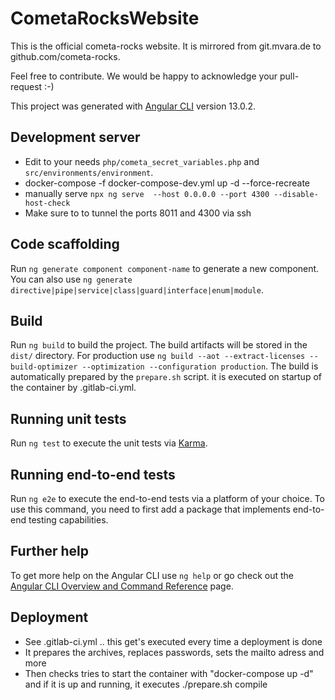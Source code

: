 # CometaRocksWebsite

This is the official cometa-rocks website. It is mirrored from git.mvara.de to github.com/cometa-rocks.

Feel free to contribute. We would be happy to acknowledge your pull-request :-)

This project was generated with [Angular CLI](https://github.com/angular/angular-cli) version 13.0.2.

## Development server

* Edit to your needs `php/cometa_secret_variables.php` and `src/environments/environment`.
* docker-compose -f docker-compose-dev.yml up -d --force-recreate
* manually serve `npx ng serve  --host 0.0.0.0 --port 4300 --disable-host-check`
* Make sure to to tunnel the ports 8011 and 4300 via ssh 

## Code scaffolding

Run `ng generate component component-name` to generate a new component. You can also use `ng generate directive|pipe|service|class|guard|interface|enum|module`.

## Build

Run `ng build` to build the project. The build artifacts will be stored in the `dist/` directory.
For production use `ng build --aot --extract-licenses --build-optimizer --optimization --configuration production`.
The build is automatically prepared by the `prepare.sh` script. it is executed on startup of the container by .gitlab-ci.yml.

## Running unit tests

Run `ng test` to execute the unit tests via [Karma](https://karma-runner.github.io).

## Running end-to-end tests

Run `ng e2e` to execute the end-to-end tests via a platform of your choice. To use this command, you need to first add a package that implements end-to-end testing capabilities.

## Further help

To get more help on the Angular CLI use `ng help` or go check out the [Angular CLI Overview and Command Reference](https://angular.io/cli) page.

## Deployment

* See .gitlab-ci.yml .. this get's executed every time a deployment is done
* It prepares the archives, replaces passwords, sets the mailto adress and more
* Then checks tries to start the container with "docker-compose up -d" and if it is up and running, it executes ./prepare.sh compile
